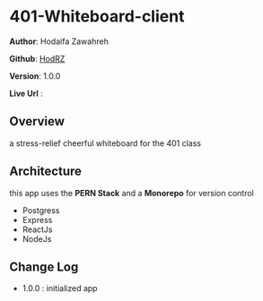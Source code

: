 # 401-Whiteboard-client

**Author**: Hodaifa Zawahreh

**Github**: [HodRZ](https://github.com/HodRZ)

**Version**: 1.0.0

**Live Url** :

## Overview

a stress-relief cheerful whiteboard for the 401 class

<!-- ## Getting Started
 What are the steps that a user must take in order to build this app on their own machine and get it running? -->

## Architecture

this app uses the **PERN Stack** and a **Monorepo** for version control

- Postgress
- Express
- ReactJs
- NodeJs

## Change Log

- 1.0.0 : initialized app
